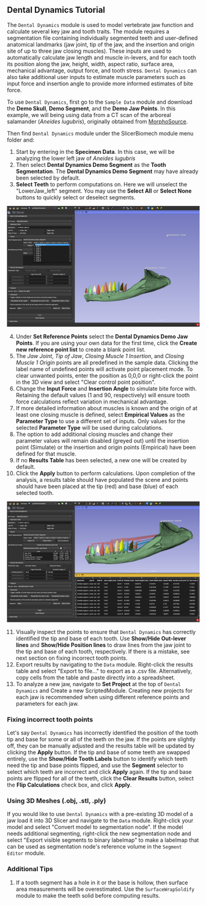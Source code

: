 ## Dental Dynamics Tutorial

The `Dental Dynamics` module is used to model vertebrate jaw function and calculate several key jaw and tooth traits. 
The module requires a segmentation file containing individually segmented teeth and user-defined anatomical landmarks (jaw joint, tip of the jaw, and the insertion and origin site of up to three jaw closing muscles). 
These inputs are used to automatically calculate jaw length and muscle in-levers, and for each tooth its position along the jaw, height, width, aspect ratio, surface area, mechanical advantage, output force, and tooth stress. 
`Dental Dynamics` can also take additional user inputs to estimate muscle parameters such as input force and insertion angle to provide more informed estimates of bite force.

To use `Dental Dynamics`, first go to the `Sample Data` module and download the **Demo Skull**, **Demo Segment**, and the **Demo Jaw Points**. In this example, we will being using data from a CT scan of the arboreal 
salamander (*Aneides lugubris*), originally obtained from [MorphoSource](https://www.morphosource.org/concern/media/000085413?locale=en).

Then find `Dental Dynamics` module under the SlicerBiomech module menu folder and:

1. Start by entering in the **Specimen Data**. In this case, we will be analyzing the lower left jaw of *Aneides lugubris*
2. Then select **Dental Dynamics Demo Segment** as the **Tooth Segmentation**. The **Dental Dynamics Demo Segment** may have already been selected by default.
3. **Select Teeth** to perform computations on. Here we will unselect the "LowerJaw_left" segment. You may use the **Select All** or **Select None** buttons to quickly select or deselect segments.

<img src="DentalDynamicsTut1.png">

4. Under **Set Reference Points** select the **Dental Dynamics Demo Jaw Points**. If you are using your own data for the first time, click the **Create new reference point list** to create a blank point list.
5. The *Jaw Joint*, *Tip of Jaw*, *Closing Muscle 1 Insertion*, and *Closing Muscle 1 Origin* points are all predefined in the sample data. Clicking the label name of undefined points will activate point placement mode. To clear unwanted points, enter the position as 0,0,0 or right-click the point in the 3D view and select "Clear control point position".
6. Change the **Input Force** and **Insertion Angle** to simulate bite force with. Retaining the default values (1 and 90, respectively) will ensure tooth force calculations reflect variation in mechanical advantage. 
7. If more detailed information about muscles is known and the origin of at least one closing muscle is defined, select **Empirical Values** as the **Parameter Type** to use a different set of inputs. Only values for the selected **Parameter Type** will be used during calculations.
8. The option to add additional closing muscles and change their parameter values will remain disabled (greyed out) until the insertion point (Simulate) or the insertion and origin points (Empirical) have been defined for that muscle.
9. If no **Results Table** has been selected, a new one will be created by default.
10. Click the **Apply** button to perform calculations. Upon completion of the analysis, a results table should have populated the scene and points should have been placed at the tip (red) and base (blue) of each selected tooth. 

<img src="DentalDynamicsTut2.png">

11. Visually inspect the points to ensure that `Dental Dynamics` has correctly identified the tip and base of each tooth. Use **Show/Hide Out-lever lines** and **Show/Hide Position lines** to draw lines from the jaw joint to the tip and base of each tooth, respectively. If there is a mistake, see next section on fixing incorrect tooth points.
12. Export results by navigating to the `Data` module. Right-click the results table and select "Export to file..." to export as a .csv file. Alternatively, copy cells from the table and paste directly into a spreadsheet.
13. To analyze a new jaw, navigate to **Set Project** at the top of `Dental Dynamics` and Create a new ScriptedModule. Creating new projects for each jaw is recommended when using different reference points and parameters for each jaw.
 

### Fixing incorrect tooth points

Let's say `Dental Dynamics` has incorrectly identified the position of the tooth tip and base for some or all of the teeth on the jaw. If the points are slightly off, they can be manually adjusted and the results table will be updated by clicking the **Apply** button. 
If the tip and base of some teeth are swapped entirely, use the **Show/Hide Tooth Labels** button to identify which teeth need the tip and base points flipped, and use the **Segment** selector to select which teeth are incorrect and click **Apply** again. If the tip and base points are flipped for all of the teeth, click the **Clear Results** button, select the **Flip Calculations** check box, and click **Apply**.

### Using 3D Meshes (.obj, .stl, .ply)

If you would like to use `Dental Dynamics` with a pre-existing 3D model of a jaw load it into 3D Slicer and navigate to the `Data` module. Right-click your model and select "Convert model to segmentation node". If the model needs additional segmenting, right-click the new segmentation node and select "Export visible segments to binary labelmap" to make a labelmap that can be used as segmentation node's reference volume in the `Segment Editor` module.

### Additional Tips

1.  If a tooth segment has a hole in it or the base is hollow, then surface area measurements will be overestimated. Use the `SurfaceWrapSoldify` module to make the teeth solid before computing results.
